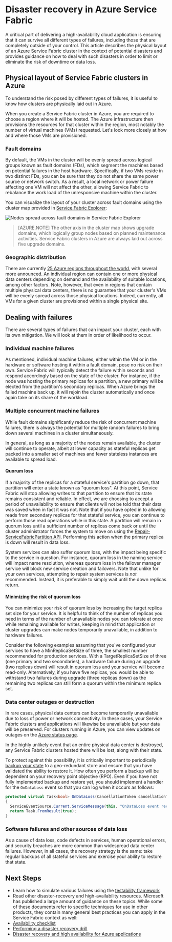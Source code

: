 <properties
   pageTitle="Azure Service Fabric disaster recovery | Microsoft Azure"
   description="Azure Service Fabric offers the capabilities necessary to deal with all types of disasters. This article describes the types of disasters that can occur and how to deal with them."
   services="service-fabric"
   documentationCenter=".net"
   authors="seanmck"
   manager="timlt"
   editor=""/>

<tags
   ms.service="service-fabric"
   ms.devlang="dotNet"
   ms.topic="article"
   ms.tgt_pltfrm="NA"
   ms.workload="NA"
   ms.date="05/23/2016"
   ms.author="seanmck"/>

# Disaster recovery in Azure Service Fabric

A critical part of delivering a high-availability cloud application is ensuring that it can survive all different types of failures, including those that are completely outside of your control. This article describes the physical layout of an Azure Service Fabric cluster in the context of potential disasters and provides guidance on how to deal with such disasters in order to limit or eliminate the risk of downtime or data loss.

## Physical layout of Service Fabric clusters in Azure

To understand the risk posed by different types of failures, it is useful to know how clusters are physically laid out in Azure.

When you create a Service Fabric cluster in Azure, you are required to choose a region where it will be hosted. The Azure infrastructure then provisions the resources for that cluster within the region, most notably the number of virtual machines (VMs) requested. Let's look more closely at how and where those VMs are provisioned.

### Fault domains

By default, the VMs in the cluster will be evenly spread across logical groups known as fault domains (FDs), which segment the machines based on potential failures in the host hardware. Specifically, if two VMs reside in two distinct FDs, you can be sure that they do not share the same power source or network switch. As a result, a local network or power failure affecting one VM will not affect the other, allowing Service Fabric to rebalance the work load of the unresponsive machine within the cluster.

You can visualize the layout of your cluster across fault domains using the cluster map provided in [Service Fabric Explorer](service-fabric-visualizing-your-cluster.md):

![Nodes spread across fault domains in Service Fabric Explorer][sfx-cluster-map]

>[AZURE.NOTE] The other axis in the cluster map shows upgrade domains, which logically group nodes based on planned maintenance activities. Service Fabric clusters in Azure are always laid out across five upgrade domains.

### Geographic distribution

There are currently [25 Azure regions throughout the world](azure-regions), with several more announced. An individual region can contain one or more physical data centers depending on demand and the availability of suitable locations, among other factors. Note, however, that even in regions that contain multiple physical data centers, there is no guarantee that your cluster's VMs will be evenly spread across those physical locations. Indeed, currently, all VMs for a given cluster are provisioned within a single physical site.

## Dealing with failures

There are several types of failures that can impact your cluster, each with its own mitigation. We will look at them in order of likelihood to occur.

### Individual machine failures

As mentioned, individual machine failures, either within the VM or in the hardware or software hosting it within a fault domain, pose no risk on their own. Service Fabric will typically detect the failure within seconds and respond accordingly based on the state of the cluster. For instance, if the node was hosting the primary replicas for a partition, a new primary will be elected from the partition's secondary replicas. When Azure brings the failed machine back up, it will rejoin the cluster automatically and once again take on its share of the workload.

### Multiple concurrent machine failures

While fault domains significantly reduce the risk of concurrent machine failures, there is always the potential for multiple random failures to bring down several machines in a cluster simultaneously.

In general, as long as a majority of the nodes remain available, the cluster will continue to operate, albeit at lower capacity as stateful replicas get packed into a smaller set of machines and fewer stateless instances are available to spread load.

#### Quorum loss

If a majority of the replicas for a stateful service's partition go down, that partition will enter a state known as "quorum loss". At this point, Service Fabric will stop allowing writes to that partition to ensure that its state remains consistent and reliable. In effect, we are choosing to accept a period of unavailability to ensure that clients will not be told that their data was saved when in fact it was not. Note that if you have opted in to allowing reads from secondary replicas for that stateful service, you can continue to perform those read operations while in this state. A partition will remain in quorum loss until a sufficient number of replicas come back or until the cluster administrator forces the system to move on using the [Repair-ServiceFabricPartition API](repair-partition-ps). Performing this action when the primary replica is down will result in data loss.

System services can also suffer quorum loss, with the impact being specific to the service in question. For instance, quorum loss in the naming service will impact name resolution, whereas quorum loss in the failover manager service will block new service creation and failovers. Note that unlike for your own services, attempting to repair system services is *not* recommended. Instead, it is preferable to simply wait until the down replicas return.

#### Minimizing the risk of quorum loss

You can minimize your risk of quorum loss by increasing the target replica set size for your service. It is helpful to think of the number of replicas you need in terms of the number of unavailable nodes you can tolerate at once while remaining available for writes, keeping in mind that application or cluster upgrades can make nodes temporarily unavailable, in addition to hardware failures.

Consider the following examples assuming that you've configured your services to have a MinReplicaSetSize of three, the smallest number recommended for production services. With a TargetReplicaSetSize of three (one primary and two secondaries), a hardware failure during an upgrade (two replicas down) will result in quorum loss and your service will become read-only. Alternatively, if you have five replicas, you would be able to withstand two failures during upgrade (three replicas down) as the remaining two replicas can still form a quorum within the minimum replica set.

### Data center outages or destruction

In rare cases, physical data centers can become temporarily unavailable due to loss of power or network connectivity. In these cases, your Service Fabric clusters and applications will likewise be unavailable but your data will be preserved. For clusters running in Azure, you can view updates on outages on the [Azure status page](azure-status-dashboard).

In the highly unlikely event that an entire physical data center is destroyed, any Service Fabric clusters hosted there will be lost, along with their state.

To protect against this possibility, it is critically important to periodically [backup your state](service-fabric-reliable-services-backup-restore.md) to a geo-redundant store and ensure that you have validated the ability to restore it. How often you perform a backup will be dependent on your recovery point objective (RPO). Even if you have not fully implemented backup and restore yet, you should implement a handler for the `OnDataLoss` event so that you can log when it occurs as follows:

```c#
protected virtual Task<bool> OnDataLoss(CancellationToken cancellationToken)
{
  ServiceEventSource.Current.ServiceMessage(this, "OnDataLoss event received.");
  return Task.FromResult(true);
}
```


### Software failures and other sources of data loss

As a cause of data loss, code defects in services, human operational errors, and security breaches are more common than widespread data center failures. However, in all cases, the recovery strategy is the same: take regular backups of all stateful services and exercise your ability to restore that state.

## Next Steps

- Learn how to simulate various failures using the [testability framework](service-fabric-testability-overview.md)
- Read other disaster-recovery and high-availability resources. Microsoft has published a large amount of guidance on these topics. While some of these documents refer to specific techniques for use in other products, they contain many general best practices you can apply in the Service Fabric context as well:
 - [Availability checklist](../best-practices-availability-checklist.md)
 - [Performing a disaster recovery drill](../sql-database/sql-database-disaster-recovery-drills.md)
 - [Disaster recovery and high availability for Azure applications](dr-ha-guide)


<!-- External links -->

[repair-partition-ps]: https://msdn.microsoft.com/en-us/library/mt163522.aspx
[azure-status-dashboard]:https://azure.microsoft.com/en-us/status/
[azure-availability-checklist]: https://azure.microsoft.com/en-us/documentation/articles/best-practices-availability-checklist/
[azure-regions]: https://azure.microsoft.com/regions/
[dr-ha-guide]: https://msdn.microsoft.com/library/azure/dn251004.aspx


<!-- Images -->

[sfx-cluster-map]: ./media/service-fabric-disaster-recovery/sfx-clustermap.png
